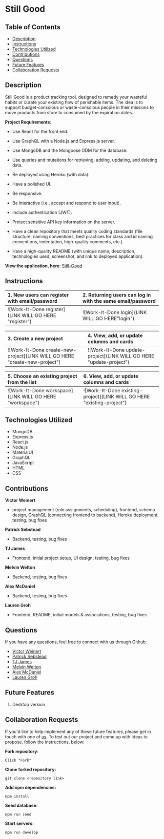 # Still Good

## Table of Contents 
* [Description](#description)
* [Instructions](#instructions)
* [Technologies Utilized](#technologies-utilized)
* [Contributions](#contributions)
* [Questions](#questions)
* [Future Features](#future-features)
* [Collaboration Requests](#collaboration-requests)

## Description

Still Good is a product tracking tool, designed to remedy your wasteful habits or curate your existing flow of perishable items. The idea is to support budget-conscious or waste-conscious people in their missions to move products from store to consumed by the expiration dates.

**Project Requirements:**
* Use React for the front end.

* Use GraphQL with a Node.js and Express.js server.

* Use MongoDB and the Mongoose ODM for the database.

* Use queries and mutations for retrieving, adding, updating, and deleting data.

* Be deployed using Heroku (with data).

* Have a polished UI.

* Be responsive.

* Be interactive (i.e., accept and respond to user input).

* Include authentication (JWT).

* Protect sensitive API key information on the server.

* Have a clean repository that meets quality coding standards (file structure, naming conventions, best practices for class and id naming conventions, indentation, high-quality comments, etc.).

* Have a high-quality README (with unique name, description, technologies used, screenshot, and link to deployed application).

**View the application, here:** [Still-Good](https://pacific-bayou-24755.herokuapp.com/)

## Instructions 

| 1. New users can register with email/password | 2. Returning users can log in with the same email/password |
| :-- | :-- |
| ![Work-It-Done register](LINK WILL GO HERE "register") | ![Work-It-Done login](LINK WILL GO HERE"login") |

| 3. Create a new project | 4. View, add, or update columns and cards |
| :-- | :-- |
| ![Work-It-Done create-new-project](LINK WILL GO HERE "create-new-project") | ![Work-It-Done update-project](LINK WILL GO HERE "update-project") |

|5. Choose an existing project from the list | 6. View, add, or update columns and cards |
| :-- | :-- |
| ![Work-It-Done workspace](LINK WILL GO HERE "workspace") | ![Work-It-Done existing-project](LINK WILL GO HERE "existing-project") |

## Technologies Utilized
 
 * MongoDB
 * Express.js
 * React.js
 * Node.js
 * MaterialUI
 * GraphQL
 * JavaScript
 * HTML
 * CSS

## Contributions

**Victor Weinert** 
- project management (role assignments, scheduling), frontend, schema design, GraphQL (connecting frontend to backend), Heroku deployment, testing, bug fixes

**Patrick Sebstead** 
- Backend, testing, bug fixes

**TJ James**
- Frontend, initial project setup, UI design, testing, bug fixes

**Melvin Welton** 
- Backend, testing, bug fixes

**Alex McDaniel** 
- Backend, testing, bug fixes

**Lauren Groh** 
- Frontend, README, initial models & associations, testing, bug fixes

## Questions

If you have any questions, feel free to connect with us through Github: 

* [Victor Weinert](https://github.com/vw0389)
* [Patrick Sebstead](https://github.com/RaiderNationBuilder)
* [TJ James](https://github.com/jamestw13)
* [Melvin Welton](https://github.com/melwel74)
* [Alex McDaniel](https://github.com/alexm1937)
* [Lauren Groh](https://github.com/GrohTech)

## Future Features
1. Desktop version

## Collaboration Requests

If you'd like to help implement any of these future features, please get in touch with one of [us](#contributions). 
To test out our project and come up with ideas to propose, follow the instructions, below:  

**Fork repository:**  
```
Click "Fork"
```

**Clone forked repository:**
```
git clone <repository link>
```

**Add npm dependencies:**
```
npm install
```
**Seed database:**
```
npm run seed
```
**Start servers:**
```
npm run develop
```
